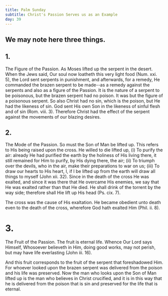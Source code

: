 ```yaml
---
title: Palm Sunday
subtitle: Christ's Passion Serves us as an Example
day: 39
---
```


## We may note here three things.

## 1.

The Figure of the Passion. As Moses lifted up the serpent in the desert. When the Jews said, Our soul now loatheth this very light food (Num. xxi. 5), the Lord sent serpents in punishment, and afterwards, for a remedy, He commanded the brazen serpent to be made--as a remedy against the serpents and also as a figure of the Passion. It is the nature of a serpent to be poisonous, but the brazen serpent had no poison. It was but the figure of a poisonous serpent. So also Christ had no sin, which is the poison, but He had the likeness of sin. God sent His own Son in the likeness of sinful flesh and of sin (Rom. viii. 3). Therefore Christ had the effect of the serpent against the movements of our blazing desires.

## 2.

The Mode of the Passion. So must the Son of Man be lifted up. This refers to His being raised upon the cross. He willed to die lifted up, (i) To purify the air: already He had purified the earth by the holiness of His living there, it still remained for Him to purify, by His dying there, the air; (ii) To triumph over the devils, who in the air, make their preparations to war on us; (iii) To draw our hearts to His heart, I, if I be lifted up from the earth will draw all things to myself (John xii. 32). Since in the death of the cross He was exalted, and since it was there that He overcame His enemies, we say that He was exalted rather than that He died. He shall drink of the torrent by the way side; therefore shall Hie lift up His head (Ps. cix. 7).

The cross was the cause of His exaltation. He became obedient unto death even to the death of the cross, wherefore God hath exalted Him (Phil. ii. 8).

# 3.

The Fruit of the Passion. The fruit is eternal life. Whence Our Lord says Himself, Whosoever believeth in Him, doing good works, may not perish, but may have life everlasting (John iii. 16).

And this fruit corresponds to the fruit of the serpent that foreshadowed Him. For whoever looked upon the brazen serpent was delivered from the poison and his life was preserved. Now the man who looks upon the Son of Man lifted up is the man who believes in Christ crucified, and it is in this way that he is delivered from the poison that is sin and preserved for the life that is eternal.
